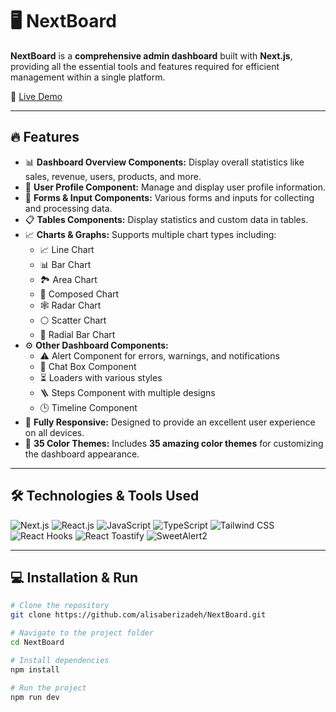 # 🖥️ NextBoard

**NextBoard** is a **comprehensive admin dashboard** built with **Next.js**, providing all the essential tools and features required for efficient management within a single platform.  

🔗 [Live Demo](https://next-board-ochre.vercel.app/)

---

## 🔥 Features

- 📊 **Dashboard Overview Components:** Display overall statistics like sales, revenue, users, products, and more.  
- 👤 **User Profile Component:** Manage and display user profile information.  
- 📝 **Forms & Input Components:** Various forms and inputs for collecting and processing data.  
- 📋 **Tables Components:** Display statistics and custom data in tables.  
- 📈 **Charts & Graphs:** Supports multiple chart types including:
  - 📈 Line Chart  
  - 📊 Bar Chart  
  - 🏞 Area Chart  
  - 🔗 Composed Chart  
  - 🕸 Radar Chart  
  - ⚪ Scatter Chart  
  - 🔵 Radial Bar Chart  
- ⚙️ **Other Dashboard Components:**
  - ⚠️ Alert Component for errors, warnings, and notifications  
  - 💬 Chat Box Component  
  - ⏳ Loaders with various styles  
  - 🪜 Steps Component with multiple designs  
  - 🕒 Timeline Component  
- 📱 **Fully Responsive:** Designed to provide an excellent user experience on all devices.  
- 🎨 **35 Color Themes:** Includes **35 amazing color themes** for customizing the dashboard appearance.  

---

## 🛠 Technologies & Tools Used

<p align="left">
  <img alt="Next.js" src="https://img.shields.io/badge/Next.js-000000?style=for-the-badge&logo=next.js&logoColor=white" />
  <img alt="React.js" src="https://img.shields.io/badge/React-61DAFB?style=for-the-badge&logo=react&logoColor=black" />
  <img alt="JavaScript" src="https://img.shields.io/badge/JavaScript-F7DF1E?style=for-the-badge&logo=javascript&logoColor=black" />
  <img alt="TypeScript" src="https://img.shields.io/badge/TypeScript-3178C6?style=for-the-badge&logo=typescript&logoColor=white" />
  <img alt="Tailwind CSS" src="https://img.shields.io/badge/Tailwind_CSS-06B6D4?style=for-the-badge&logo=tailwind-css&logoColor=white" />
  <img alt="React Hooks" src="https://img.shields.io/badge/React_Hooks-61DAFB?style=for-the-badge&logo=react&logoColor=black" />
  <img alt="React Toastify" src="https://img.shields.io/badge/React_Toastify-FF5E3A?style=for-the-badge&logo=react&logoColor=white" />
  <img alt="SweetAlert2" src="https://img.shields.io/badge/SweetAlert2-FFDD00?style=for-the-badge&logo=javascript&logoColor=black" />
</p>

---

## 💻 Installation & Run

```bash
# Clone the repository
git clone https://github.com/alisaberizadeh/NextBoard.git

# Navigate to the project folder
cd NextBoard

# Install dependencies
npm install

# Run the project
npm run dev
